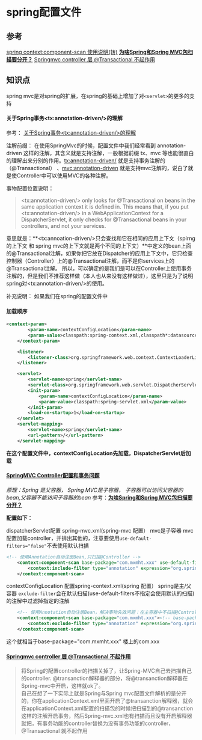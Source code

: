 # spring配置文件

## 参考

[spring context:component-scan 使用说明(转)](https://www.cnblogs.com/youngjoy/p/3817471.html)
[**为啥Spring和Spring MVC包扫描要分开？**](http://labreeze.iteye.com/blog/2359957)
[Springmvc controller 层 @Transactional 不起作用](http://blog.csdn.net/qq_36776347/article/details/77224468)

## 知识点

spring mvc是对spring的扩展，在spring的基础上增加了对`<servlet>`的更多的支持

####  关于Spring事务\<tx:annotation-driven/\>的理解
参考： [关于Spring事务\<tx:annotation-driven/\>的理解](http://blog.csdn.net/catoop/article/details/50067785)

注解前缀：
  在使用SpringMvc的时候，配置文件中我们经常看到 annotation-driven 这样的注解，其含义就是支持注解，一般根据前缀 tx、mvc 等也能很直白的理解出来分别的作用。<tx:annotation-driven/> 就是支持事务注解的（@Transactional） 、<mvc:annotation-driven> 就是支持mvc注解的，说白了就是使Controller中可以使用MVC的各种注解。

事物配置位置说明：
>\<tx:annotation-driven/\> only looks for @Transactional on beans in the same application context it is defined in. This means that, if you put \<tx:annotation-driven/\> in a WebApplicationContext for a DispatcherServlet, it only checks for @Transactional beans in your controllers, and not your services. 

意思就是：**\<tx:annoation-driven/\>只会查找和它在相同的应用上下文（spirng的上下文 和 spring mvc的上下文就是两个不同的上下文）**中定义的bean上面的@Transactional注解，如果你把它放在Dispatcher的应用上下文中，它只检查控制器（Controller）上的@Transactional注解，而不是你services上的@Transactional注解。
    所以，可以确定的是我们是可以在Controller上使用事务注解的，但是我们不推荐这样做（本人也从来没有这样做过），这里只是为了说明spring对\<tx:annotation-driven/\>的使用。

补充说明：
如果我们在spring的配置文件中

#### 加载顺序
``` xml
<context-param>
		<param-name>contextConfigLocation</param-name>
		<param-value>classpath:spring-context.xml,classpath*:datasource-*.xml</param-value>
	</context-param>

	<listener>
		<listener-class>org.springframework.web.context.ContextLoaderListener</listener-class>
	</listener>

	<servlet>
		<servlet-name>spring</servlet-name>
		<servlet-class>org.springframework.web.servlet.DispatcherServlet</servlet-class>
		<init-param>
			<param-name>contextConfigLocation</param-name>
			<param-value>classpath:spring-servlet.xml</param-value>
		</init-param>
		<load-on-startup>1</load-on-startup>
	</servlet>
	<servlet-mapping>
		<servlet-name>spring</servlet-name>
		<url-pattern>/</url-pattern>
	</servlet-mapping> 
```
**在这个配置文件中，contextConfigLocation先加载，DispatcherServlet后加载**






#### [SpringMVC Controller配置和事务问题](https://segmentfault.com/q/1010000003791904)

*原理：Spring 是父容器， Spring MVC是子容器， 子容器可以访问父容器的bean,父容器不能访问子容器的bean*
参考：[**为啥Spring和Spring MVC包扫描要分开？**](http://labreeze.iteye.com/blog/2359957)


**配置如下：**  

dispatcherServlet配置 spring-mvc.xml(spring-mvc 配置）
mvc是子容器
mvc配置加载controller，并排出其他的，注意要使用`use-default-filters="false"`不去使用默认扫描

``` xml
<!-- 使用Annotation自动注册Bean,只扫描@Controller -->
    <context:component-scan base-package="com.mxmht.xxx" use-default-filters="false"><!-- base-package 如果多个，用“,”分隔 -->
        <context:include-filter type="annotation" expression="org.springframework.stereotype.Controller"/>
    </context:component-scan>
```

contextConfigLocation 配置spring-context.xml(spring 配置）
spring是主/父容器
`exclude-filter`会在默认扫描(use-default-filters不指定会使用默认的扫描)的注解中过滤掉指定的注解

``` xml
    <!-- 使用Annotation自动注册Bean，解决事物失效问题：在主容器中不扫描@Controller注解，在SpringMvc中只扫描@Controller注解。  -->
    <context:component-scan base-package="com.mxmht.xxx"><!-- base-package 如果多个，用“,”分隔 -->
        <context:exclude-filter type="annotation" expression="org.springframework.stereotype.Controller"/>
    </context:component-scan>
```
    
这个就相当于base-package="com.mxmht.xxx" 楼上的com.xxx


#### [Springmvc controller 层 @Transactional 不起作用](http://blog.csdn.net/qq_36776347/article/details/77224468)

> 将Spring的配置controller的扫描关掉了，让Spring-MVC自己去扫描自己的controller.
@transanction解释器的部分，将@transanction解释器在Spring-mvc中开启，这样就ok了。  
       自己在想了一下实际上就是Spring与Spring mvc配置文件解析的是分开的，你在applicationContext.xml里面开启了@transanction解释器，就会在applicationContext.xml配置的扫描包的时候把扫描到的@transanction这样的注解开启事务，然后Spring-mvc.xml也有扫描而且没有开启解释器就把，有事务功能的controller替换为没有事务功能的controller，@Transactional 就不起作用

